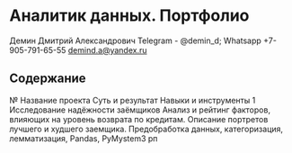 # Аналитик данных. Портфолио

Демин Дмитрий Александрович
Telegram - @demin_d; Whatsapp +7-905-791-65-55
demind.a@yandex.ru


## Содержание
№	Название проекта	Суть и результат	Навыки и инструменты
1	Исследование надёжности заёмщиков	Анализ и рейтинг факторов, влияющих на уровень возврата по кредитам. Описание портретов лучшего и худшего заемщика.	Предобработка данных, категоризация, лемматизация, Pandas, PyMystem3
рп
